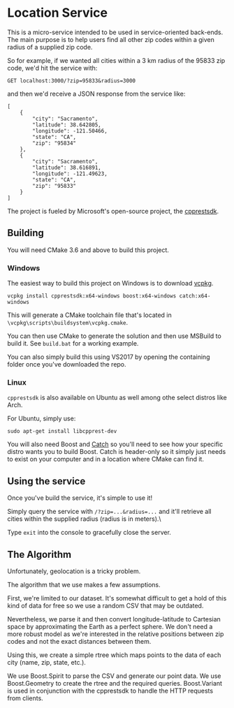 # Location Service

This is a micro-service intended to be used in service-oriented back-ends. The main purpose
is to help users find all other zip codes within a given radius of a supplied zip code.

So for example, if we wanted all cities within a 3 km radius of the 95833 zip code, we'd hit the service with:
```
GET localhost:3000/?zip=95833&radius=3000
```

and then we'd receive a JSON response from the service like:
```
[
    {
        "city": "Sacramento",
        "latitude": 38.642805,
        "longitude": -121.50466,
        "state": "CA",
        "zip": "95834"
    },
    {
        "city": "Sacramento",
        "latitude": 38.616891,
        "longitude": -121.49623,
        "state": "CA",
        "zip": "95833"
    }
]
```

The project is fueled by Microsoft's open-source project, the [cpprestsdk](https://github.com/Microsoft/cpprestsdk).

## Building

You will need CMake 3.6 and above to build this project.

### Windows

The easiest way to build this project on Windows is to download [vcpkg](https://github.com/Microsoft/vcpkg).

```
vcpkg install cpprestsdk:x64-windows boost:x64-windows catch:x64-windows
```

This will generate a CMake toolchain file that's located in `\vcpkg\scripts\buildsystem\vcpkg.cmake`.

You can then use CMake to generate the solution and then use MSBuild to build it. See `build.bat` for a working
example.

You can also simply build this using VS2017 by opening the containing folder once you've downloaded the repo.

### Linux

`cpprestsdk` is also available on Ubuntu as well among othe select distros like Arch.

For Ubuntu, simply use:
```
sudo apt-get install libcpprest-dev
```

You will also need Boost and [Catch](https://github.com/philsquared/Catch) so you'll need to see how your
specific distro wants you to build Boost. Catch is header-only so it simply just needs to exist on your computer
and in a location where CMake can find it.

## Using the service

Once you've build the service, it's simple to use it!

Simply query the service with `/?zip=...&radius=...` and it'll retrieve all cities within the supplied radius (radius is in meters).\

Type `exit` into the console to gracefully close the server.

## The Algorithm

Unfortunately, geolocation is a tricky problem.

The algorithm that we use makes a few assumptions.

First, we're limited to our dataset. It's somewhat difficult to get a hold of this kind of data for free so we
use a random CSV that may be outdated.

Nevertheless, we parse it and then convert longitude-latitude to Cartesian space by approximating the Earth as
a perfect sphere. We don't need a more robust model as we're interested in the relative positions between zip
codes and not the exact distances between them.

Using this, we create a simple rtree which maps points to the data of each city (name, zip, state, etc.).

We use Boost.Spirit to parse the CSV and generate our point data. We use Boost.Geometry to create the rtree
and the required queries. Boost.Variant is used in conjunction with the cpprestsdk to handle the HTTP requests
from clients.